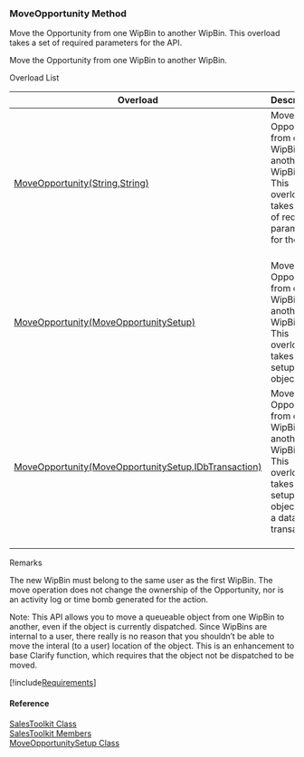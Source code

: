 ﻿### MoveOpportunity Method

Move the Opportunity from one WipBin to another WipBin. This overload takes a set of required parameters for the API.

Move the Opportunity from one WipBin to another WipBin.

Overload List

| Overload | Description |
| --- | --- |
| [MoveOpportunity(String,String)](FChoice.Toolkits.Clarify~FChoice.Toolkits.Clarify.Sales.SalesToolkit~MoveOpportunity(String,String).md) | Move the Opportunity from one WipBin to another WipBin. This overload takes a set of required parameters for the API.   |
| [MoveOpportunity(MoveOpportunitySetup)](FChoice.Toolkits.Clarify~FChoice.Toolkits.Clarify.Sales.SalesToolkit~MoveOpportunity(MoveOpportunitySetup).md) | Move the Opportunity from one WipBin to another WipBin. This overload takes a setup object.   |
| [MoveOpportunity(MoveOpportunitySetup,IDbTransaction)](FChoice.Toolkits.Clarify~FChoice.Toolkits.Clarify.Sales.SalesToolkit~MoveOpportunity(MoveOpportunitySetup,IDbTransaction).md) | Move the Opportunity from one WipBin to another WipBin. This overload takes a setup object and a database transaction.   |

Remarks

The new WipBin must belong to the same user as the first WipBin. The move operation does not change the ownership of the Opportunity, nor is an activity log or time bomb generated for the action.

Note: This API allows you to move a queueable object from one WipBin to another, even if the object is currently dispatched. Since WipBins are internal to a user, there really is no reason that you shouldn’t be able to move the interal (to a user) location of the object. This is an enhancement to base Clarify function, which requires that the object not be dispatched to be moved.

[!include[Requirements](../partials/requirements.md)]



#### Reference

[SalesToolkit Class](FChoice.Toolkits.Clarify~FChoice.Toolkits.Clarify.Sales.SalesToolkit.md)  
[SalesToolkit Members](FChoice.Toolkits.Clarify~FChoice.Toolkits.Clarify.Sales.SalesToolkit_members.md)  
[MoveOpportunitySetup Class](FChoice.Toolkits.Clarify~FChoice.Toolkits.Clarify.Sales.MoveOpportunitySetup.md)